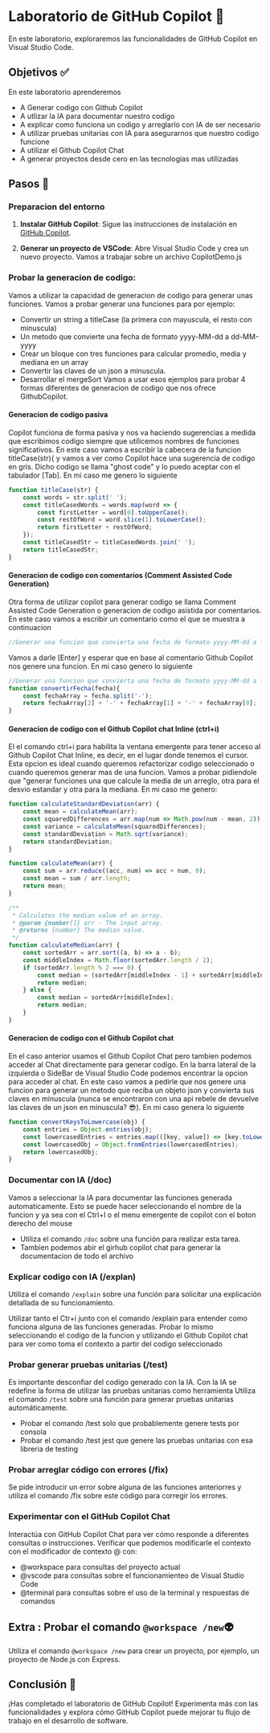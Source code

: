 # Laboratorio de GitHub Copilot 🔬

En este laboratorio, exploraremos las funcionalidades de GitHub Copilot en Visual Studio Code.

## Objetivos ✅

En este laboratorio aprenderemos
* A Generar codigo con Github Copilot
* A utlizar la IA para documentar nuestro codigo
* A explicar como funciona un codigo y arreglarlo con IA de ser necesario
* A utilizar pruebas unitarias con IA para asegurarnos que nuestro codigo funcione
* A utilizar el Github Copilot Chat
* A generar proyectos desde cero en las tecnologias mas utilizadas

## Pasos 🚀

### Preparacion del entorno

1. **Instalar GitHub Copilot**: Sigue las instrucciones de instalación en [GitHub Copilot](https://copilot.github.com/).

2. **Generar un proyecto de VSCode**: Abre Visual Studio Code y crea un nuevo proyecto. Vamos a trabajar sobre un archivo CopilotDemo.js

### Probar la generacion de codigo:

   Vamos a utilizar la capacidad de generacion de codigo para generar unas funciones. 
   Vamos a probar generar una funciones para por ejemplo: 
   * Convertir un string a titleCase (la primera con mayuscula, el resto con minuscula)
   * Un metodo que convierte una fecha de formato yyyy-MM-dd a dd-MM-yyyy
   * Crear un bloque con tres funciones para calcular promedio, media y mediana en un array
   * Convertir las claves de un json a minuscula.
   * Desarrollar el mergeSort
   Vamos a usar esos ejemplos para probar 4 formas diferentes de generacion de codigo que nos ofrece GithubCopilot.

#### Generacion de codigo pasiva

Copilot funciona de forma pasiva y nos va haciendo sugerencias a medida que escribimos codigo siempre que utilicemos nombres de funciones significativos. En este caso vamos a escribir la cabecera de la funcion titleCase(str){ y vamos a ver como Copilot hace una sugerencia de codigo en gris. Dicho codigo se llama "ghost code" y lo puedo aceptar con el tabulador [Tab]. En mi caso me genero lo siguiente

```javascript
function titleCase(str) {
    const words = str.split(' ');
    const titleCasedWords = words.map(word => {
        const firstLetter = word[0].toUpperCase();
        const restOfWord = word.slice(1).toLowerCase();
        return firstLetter + restOfWord;
    });
    const titleCasedStr = titleCasedWords.join(' ');
    return titleCasedStr;
}
```
     
#### Generacion de codigo con comentarios (Comment Assisted Code Generation)

Otra forma de utilizar copilot para generar codigo se llama Comment Assisted Code Generation o generacion de codigo asistida por comentarios.
En este caso vamos a escribir un comentario como el que se muestra a continuacion

```javascript
//Generar una funcion que convierta una fecha de formato yyyy-MM-dd a formato dd-MM-yyy
```
Vamos a darle [Enter] y esperar que en base al comentario Github Copilot nos genere una funcion. En mi caso genero lo siguiente

```javascript
//Generar una funcion que convierta una fecha de formato yyyy-MM-dd a formato dd-MM-yyy
function convertirFecha(fecha){
    const fechaArray = fecha.split('-');
    return fechaArray[2] + '-' + fechaArray[1] + '-' + fechaArray[0];
}
```
     
#### Generacion de codigo con el Github Copilot chat Inline (ctrl+i)

El el comando ctrl+i para habilita la ventana emergente para tener acceso al Github Copilot Chat Inline, es decir, en el lugar donde tenemos el cursor. Esta opcion es ideal cuando queremos refactorizar codigo seleccionado o cuando queremos generar mas de una funcion. Vamos a probar pidiendole que "generar  funciones una que calcule la media de un arreglo, otra para el desvio estandar y otra para la mediana. En mi caso me genero:

```javascript
function calculateStandardDeviation(arr) {
    const mean = calculateMean(arr);
    const squaredDifferences = arr.map(num => Math.pow(num - mean, 2));
    const variance = calculateMean(squaredDifferences);
    const standardDeviation = Math.sqrt(variance);
    return standardDeviation;
}

function calculateMean(arr) {
    const sum = arr.reduce((acc, num) => acc + num, 0);
    const mean = sum / arr.length;
    return mean;
}

/**
 * Calculates the median value of an array.
 * @param {number[]} arr - The input array.
 * @returns {number} The median value.
 */
function calculateMedian(arr) {
    const sortedArr = arr.sort((a, b) => a - b);
    const middleIndex = Math.floor(sortedArr.length / 2);
    if (sortedArr.length % 2 === 0) {
        const median = (sortedArr[middleIndex - 1] + sortedArr[middleIndex]) / 2;
        return median;
    } else {
        const median = sortedArr[middleIndex];
        return median;
    }
}
```
     
#### Generacion de codigo con el Github Copilot chat

En el caso anterior usamos el Github Copilot Chat pero tambien podemos acceder al Chat directamente para generar codigo. En la barra lateral de la izquierda o SideBar de Visual Studio Code podemos encontrar la opcion para acceder al chat. En este caso vamos a pedirle que nos genere una funcion para generar un metodo que reciba un objeto json y convierta sus claves en minuscula (nunca se encontraron con una api rebele de devuelve las claves de un json en minuscula? 😎). En mi caso genera lo siguiente

```javascript
function convertKeysToLowercase(obj) {
    const entries = Object.entries(obj);
    const lowercasedEntries = entries.map(([key, value]) => [key.toLowerCase(), value]);
    const lowercasedObj = Object.fromEntries(lowercasedEntries);
    return lowercasedObj;
}
```
         
### Documentar con IA (/doc)

Vamos a seleccionar la IA para documentar las funciones generada automaticamente. Esto se puede hacer seleccionando el nombre de la funcion y ya sea con el Ctrl+I o el menu emergente de copilot con el boton derecho del mouse

* Utiliza el comando `/doc` sobre una función para realizar esta tarea.
* Tambien podemos abir el girhub copilot chat para generar la documentacion de todo el archivo

### Explicar codigo con IA (/explan)

Utiliza el comando `/explain` sobre una función para solicitar una explicación detallada de su funcionamiento.

Utilizar tanto el Ctr+i junto con el comando /explain para entender como funciona alguna de las funciones generadas. Probar lo mismo seleccionando el codigo de la funcion y utilizando el Github Copilot chat para ver como toma el contexto a partir del codigo seleccionado

### Probar generar pruebas unitarias (/test)

Es importante desconfiar del codigo generado con la IA. 
Con la IA se redefine la forma de utilizar las pruebas unitarias como herramienta
Utiliza el comando `/test` sobre una función para generar pruebas unitarias automáticamente.
* Probar el comando /test solo que probablemente genere tests por consola
* Probar el comando /test jest que genere las pruebas unitarias con esa libreria de testing

### Probar arreglar código con errores (/fix)

Se pide introducir un error sobre alguna de las funciones anteriorres y utiliza el comando /fix sobre este código para corregir los errores.

### Experimentar con  el GitHub Copilot Chat
Interactúa con GitHub Copilot Chat para ver cómo responde a diferentes consultas o instrucciones.
Verificar que podemos modificarle el contexto con el modificador de contexto @ con:
* @workspace para consultas del proyecto actual
* @vscode para consultas sobre el funcionamienteo de Visual Studio Code
* @terminal para consultas sobre el uso de la terminal y respuestas de comandos

## Extra :  Probar el comando `@workspace /new`👽

   Utiliza el comando `@workspace /new` para crear un proyecto, por ejemplo, un proyecto de Node.js con Express.

## Conclusión 🎉

¡Has completado el laboratorio de GitHub Copilot! Experimenta más con las funcionalidades y explora cómo GitHub Copilot puede mejorar tu flujo de trabajo en el desarrollo de software.
